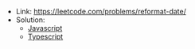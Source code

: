- Link: https://leetcode.com/problems/reformat-date/
- Solution:
  - [Javascript](index.js)
  - [Typescript](index.ts)